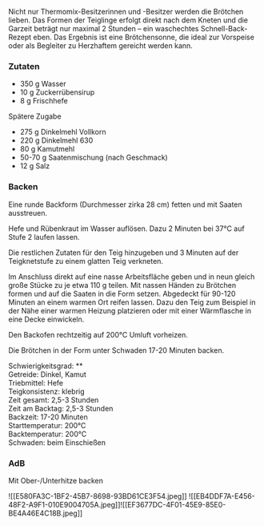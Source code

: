 Nicht nur Thermomix-Besitzerinnen und -Besitzer werden die Brötchen lieben. Das Formen der Teiglinge erfolgt direkt nach dem Kneten und die Garzeit beträgt nur maximal 2 Stunden – ein waschechtes Schnell-Back-Rezept eben. Das Ergebnis ist eine Brötchensonne, die ideal zur Vorspeise oder als Begleiter zu Herzhaftem gereicht werden kann.

### Zutaten

- 350 g Wasser  
- 10 g Zuckerrübensirup  
- 8 g Frischhefe

Spätere Zugabe

- 275 g Dinkelmehl Vollkorn  
- 220 g Dinkelmehl 630  
- 80 g Kamutmehl  
- 50-70 g Saatenmischung (nach Geschmack)  
- 12 g Salz

### Backen

Eine runde Backform (Durchmesser zirka 28 cm) fetten und mit Saaten ausstreuen.

Hefe und Rübenkraut im Wasser auflösen. Dazu 2 Minuten bei 37°C auf Stufe 2 laufen lassen.

Die restlichen Zutaten für den Teig hinzugeben und 3 Minuten auf der Teigknetstufe zu einem glatten Teig verkneten.

Im Anschluss direkt auf eine nasse Arbeitsfläche geben und in neun gleich große Stücke zu je etwa 110 g teilen. Mit nassen Händen zu Brötchen formen und auf die Saaten in die Form setzen. Abgedeckt für 90-120 Minuten an einem warmen Ort reifen lassen. Dazu den Teig zum Beispiel in der Nähe einer warmen Heizung platzieren oder mit einer Wärmflasche in eine Decke einwickeln.

Den Backofen rechtzeitig auf 200°C Umluft vorheizen.

Die Brötchen in der Form unter Schwaden 17-20 Minuten backen.

Schwierigkeitsgrad: **  
Getreide: Dinkel, Kamut  
Triebmittel: Hefe  
Teigkonsistenz: klebrig  
Zeit gesamt: 2,5-3 Stunden  
Zeit am Backtag: 2,5-3 Stunden  
Backzeit: 17-20 Minuten  
Starttemperatur: 200°C  
Backtemperatur: 200°C  
Schwaden: beim Einschießen

### AdB

Mit Ober-/Unterhitze backen



![[E580FA3C-1BF2-45B7-8698-93BD61CE3F54.jpeg]]
![[EB4DDF7A-E456-48F2-A9F1-010E9004705A.jpeg]]![[EF3677DC-4F01-45E9-85E0-BE4A46E4C18B.jpeg]]
